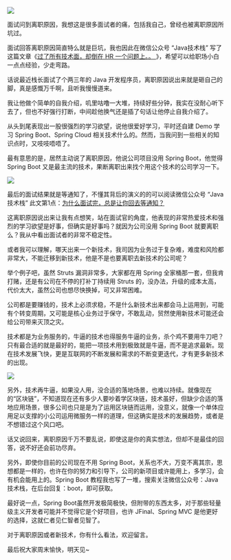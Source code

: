![](http://img.javastack.cn/pexels-photo-2422896.jpeg)

面试问到离职原因，我想这是很多面试者的痛，包括我自己，曾经也被离职原因所坑过。

面试回答离职原因简直特么就是巨坑，我也因此在微信公众号 “Java技术栈” 写了这篇文章《[过了所有技术面，却倒在 HR 一个问题上。。
](https://mp.weixin.qq.com/s/7g4s8uXz1ZpVuyjCu3jcoQ)》，希望可以给职场小白一点点经验，少走弯路。

话说最近栈长面试了个两三年的 Java 开发程序员，离职原因说出来就是砸自己的脚，真是感慨万千啊，且听我慢慢道来。

我让他做个简单的自我介绍，叽里咕噜一大堆，持续好些分钟，我实在没耐心听下去了，但也不好强行打断，中间趁他换气还是插了句话让他停止自我介绍了。

从头到尾表现出一股很强烈的学习欲望，说他很爱好学习，平时还自建 Demo 学习 Spring Boot、Spring Cloud 相关技术什么的。然而，当我问到一些相关的知识点时，又吱吱唔唔了。

最有意思的是，居然主动说了离职原因，他说公司项目没用 Spring Boot，他觉得 Spring Boot 又是最主流的技术，果断离职出来找个用这个技术的公司学习一下。

![](http://img.javastack.cn/pexels-photo-1298601.jpeg)

最后的面试结果就是等通知了，不懂其背后的演义的的可以阅读微信公众号 “Java技术栈” 此文第1点：[为什么面试完，总是让你回去等通知？](https://mp.weixin.qq.com/s/tMc2RnyI8vYv_SzTVOhyRQ)

这离职原因说出来让我有点想笑，站在面试官的角度，他表现的非常热爱技术和强烈的学习欲望是好事，但确实是好事吗？就因为公司没用 Spring Boot 就要离职么？我从中看出面试者的非常不稳定性。

或者我可以理解，哪天出来一个新技术，我司因为业务过于复杂难，难度和风险都非常大，不能迁移到新技术，他是不是也要离职去新技术的公司呢？

举个例子吧，虽然 Struts 漏洞非常多，大家都在用 Spring 全家桶那一套，但我肯打赌，还是有公司在不停的打补丁持续用 Struts 的，没办法，升级的成本太高，代价太大，虽然公司也想尽快换掉，可又非常困难。

公司都是要赚钱的，技术上必须求稳，不是什么新技术出来都会马上运用到，可能有个转变周期，又可能是核心业务过于保守，不敢乱动，贸然使用新技术可能还会给公司带来灭顶之灾。

技术都是为业务服务的，牛逼的技术也得服务牛逼的业务，杀个鸡不要用牛刀吧？只有最合适的就是最好的，能把一项技术用到极致就是牛逼，而不是追求最新。现在技术发展飞快，更是互联网的不断发展和需求的不断变更迭代，才有更多新技术的出现。

![](http://img.javastack.cn/pexels-photo-2398220.jpeg)

另外，技术再牛逼，如果没人用，没合适的落地场景，也难以持续。就像现在的“区块链”，不知道现在还有多少人要吵着学区块链，技术虽好，但缺少合适的落地应用场景，很多公司也只是是为了运用区块链而运用，没意义，就像一个单体应用足以支撑的小公司运用微服务一样的道理，但这确实是技术的发展趋势，或者是不想错过这个风口吧。

话又说回来，离职原因千万不要乱说，即使这是你的真实想法，但却不是最佳的回答，说不好还会前功尽弃。

另外，即使你目前的公司现在不用 Spring Boot，关系也不大，万变不离其宗，思想都是一样的，也许在你的努力和引导下，公司的新项目或许能用上，多学习，会有机会能用上的。Spring Boot 教程我也写了一堆，搜索关注微信公众号：Java技术栈，在后台回复：boot，即可获取。

最好说一点，Spring Boot虽然开发极简极快，但附带的东西太多，对于那些轻量级主义开发者可能并不觉得它是个好项目，也许 JFinal、Spring MVC 是他更好的选择，这就仁者见仁智者见智了。

对于离职原因或者新技术，你有什么看法，欢迎留言。

最后祝大家周末愉快，明天见~

